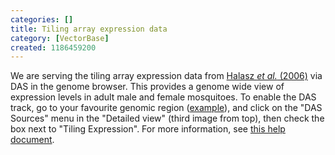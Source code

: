 ```yaml
---
categories: []
title: Tiling array expression data
category: [VectorBase]
created: 1186459200
---
```

We are serving the tiling array expression data from <a href="http://www.pubmedcentral.nih.gov/articlerender.fcgi?tool=pubmed&pubmedid=16859498">Halasz <i>et al.</i> (2006)</a> via DAS in the genome browser.  This provides a genome wide view of expression levels in adult male and female mosquitoes.  To enable the DAS track, go to your favourite genomic region (<a href="http://www.vectorbase.org/Anopheles_gambiae/contigview/?c=2R:48256007;w=191745">example</a>), and click on the "DAS Sources" menu in the "Detailed view" (third image from top), then check the box next to "Tiling Expression".  For more information, see <a href="http://www.vectorbase.org/Help/Web:GenomeBrowser:ContigView#das_sources">this help document</a>.
